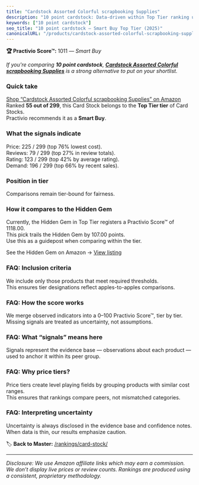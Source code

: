 ```yaml
---
title: "Cardstock Assorted Colorful scrapbooking Supplies"
description: "10 point cardstock: Data-driven within Top Tier ranking using the Practivio Score™. Positioned by quality, value, demand, findability, momentum."
keywords: ["10 point cardstock"]
seo_title: "10 point cardstock — Smart Buy Top Tier (2025)"
canonicalURL: "/products/cardstock-assorted-colorful-scrapbooking-supplies-B08GJT7WSF/"
---
```


**🏆 Practivio Score™:** 1011 — _Smart Buy_


*If you're comparing **10 point cardstock**, **[Cardstock Assorted Colorful scrapbooking Supplies](https://www.amazon.com/dp/B08GJT7WSF?tag=practivio-20)** is a strong alternative to put on your shortlist.*
### Quick take
[Shop “Cardstock Assorted Colorful scrapbooking Supplies” on Amazon](https://www.amazon.com/dp/B08GJT7WSF?tag=practivio-20)
Ranked **55 out of 299**, this Card Stock belongs to the **Top Tier tier** of Card Stocks.  
Practivio recommends it as a **Smart Buy**.

### What the signals indicate
Price: 225 / 299 (top 76% lowest cost).  
Reviews: 79 / 299 (top 27% in review totals).  
Rating: 123 / 299 (top 42% by average rating).  
Demand: 196 / 299 (top 66% by recent sales).

### Position in tier
Comparisons remain tier-bound for fairness.

### How it compares to the Hidden Gem
Currently, the Hidden Gem in Top Tier registers a Practivio Score™ of 1118.00.  
This pick trails the Hidden Gem by 107.00 points.  
Use this as a guidepost when comparing within the tier.  

See the Hidden Gem on Amazon → [View listing](https://www.amazon.com/dp/B00KKXA3LI?tag=practivio-20)

### FAQ: Inclusion criteria
We include only those products that meet required thresholds.  
This ensures tier designations reflect apples-to-apples comparisons.

### FAQ: How the score works
We merge observed indicators into a 0–100 Practivio Score™, tier by tier.  
Missing signals are treated as uncertainty, not assumptions.

### FAQ: What “signals” means here
Signals represent the evidence base — observations about each product — used to anchor it within its peer group.

### FAQ: Why price tiers?
Price tiers create level playing fields by grouping products with similar cost ranges.  
This ensures that rankings compare peers, not mismatched categories.

### FAQ: Interpreting uncertainty
Uncertainty is always disclosed in the evidence base and confidence notes.  
When data is thin, our results emphasize caution.


🏷️ **Back to Master:** [/rankings/card-stock/](/rankings/card-stock/)

---
_Disclosure: We use Amazon affiliate links which may earn a commission. We don’t display live prices or review counts. Rankings are produced using a consistent, proprietary methodology._
